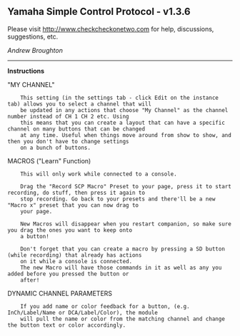 ## Yamaha Simple Control Protocol - v1.3.6

Please visit http://www.checkcheckonetwo.com for help, discussions, suggestions, etc.

*Andrew Broughton*

---

**Instructions**

"MY CHANNEL"

        This setting (in the settings tab - click Edit on the instance tab) allows you to select a channel that will
        be updated in any actions that choose "My Channel" as the channel number instead of CH 1 CH 2 etc. Using
        this means that you can create a layout that can have a specific channel on many buttons that can be changed
        at any time. Useful when things move around from show to show, and then you don't have to change settings
        on a bunch of buttons.

MACROS ("Learn" Function)
        
        This will only work while connected to a console.

        Drag the "Record SCP Macro" Preset to your page, press it to start recording, do stuff, then press it again to
        stop recording. Go back to your presets and there'll be a new "Macro x" preset that you can now drag to
        your page.

        New Macros will disappear when you restart companion, so make sure you drag the ones you want to keep onto
        a button!

        Don't forget that you can create a macro by pressing a SD button (while recording) that already has actions
        on it while a console is connected.
        The new Macro will have those commands in it as well as any you added before you pressed the button or
        after!

DYNAMIC CHANNEL PARAMETERS

        If you add name or color feedback for a button, (e.g. InCh/Label/Name or DCA/Label/Color), the module
        will pull the name or color from the matching channel and change the button text or color accordingly.